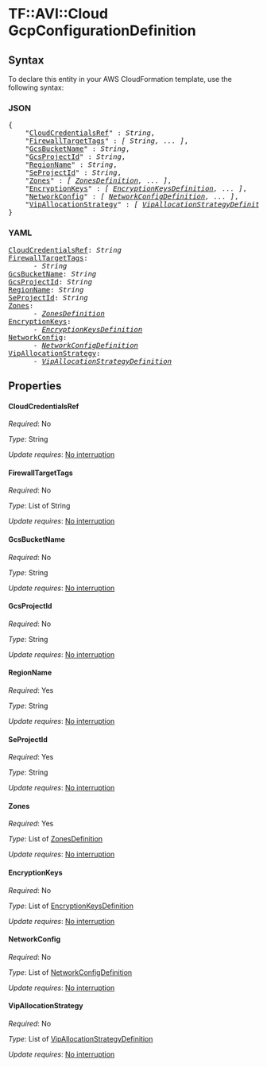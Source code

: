 # TF::AVI::Cloud GcpConfigurationDefinition

## Syntax

To declare this entity in your AWS CloudFormation template, use the following syntax:

### JSON

<pre>
{
    "<a href="#cloudcredentialsref" title="CloudCredentialsRef">CloudCredentialsRef</a>" : <i>String</i>,
    "<a href="#firewalltargettags" title="FirewallTargetTags">FirewallTargetTags</a>" : <i>[ String, ... ]</i>,
    "<a href="#gcsbucketname" title="GcsBucketName">GcsBucketName</a>" : <i>String</i>,
    "<a href="#gcsprojectid" title="GcsProjectId">GcsProjectId</a>" : <i>String</i>,
    "<a href="#regionname" title="RegionName">RegionName</a>" : <i>String</i>,
    "<a href="#seprojectid" title="SeProjectId">SeProjectId</a>" : <i>String</i>,
    "<a href="#zones" title="Zones">Zones</a>" : <i>[ <a href="zonesdefinition.md">ZonesDefinition</a>, ... ]</i>,
    "<a href="#encryptionkeys" title="EncryptionKeys">EncryptionKeys</a>" : <i>[ <a href="encryptionkeysdefinition.md">EncryptionKeysDefinition</a>, ... ]</i>,
    "<a href="#networkconfig" title="NetworkConfig">NetworkConfig</a>" : <i>[ <a href="networkconfigdefinition.md">NetworkConfigDefinition</a>, ... ]</i>,
    "<a href="#vipallocationstrategy" title="VipAllocationStrategy">VipAllocationStrategy</a>" : <i>[ <a href="vipallocationstrategydefinition.md">VipAllocationStrategyDefinition</a>, ... ]</i>
}
</pre>

### YAML

<pre>
<a href="#cloudcredentialsref" title="CloudCredentialsRef">CloudCredentialsRef</a>: <i>String</i>
<a href="#firewalltargettags" title="FirewallTargetTags">FirewallTargetTags</a>: <i>
      - String</i>
<a href="#gcsbucketname" title="GcsBucketName">GcsBucketName</a>: <i>String</i>
<a href="#gcsprojectid" title="GcsProjectId">GcsProjectId</a>: <i>String</i>
<a href="#regionname" title="RegionName">RegionName</a>: <i>String</i>
<a href="#seprojectid" title="SeProjectId">SeProjectId</a>: <i>String</i>
<a href="#zones" title="Zones">Zones</a>: <i>
      - <a href="zonesdefinition.md">ZonesDefinition</a></i>
<a href="#encryptionkeys" title="EncryptionKeys">EncryptionKeys</a>: <i>
      - <a href="encryptionkeysdefinition.md">EncryptionKeysDefinition</a></i>
<a href="#networkconfig" title="NetworkConfig">NetworkConfig</a>: <i>
      - <a href="networkconfigdefinition.md">NetworkConfigDefinition</a></i>
<a href="#vipallocationstrategy" title="VipAllocationStrategy">VipAllocationStrategy</a>: <i>
      - <a href="vipallocationstrategydefinition.md">VipAllocationStrategyDefinition</a></i>
</pre>

## Properties

#### CloudCredentialsRef

_Required_: No

_Type_: String

_Update requires_: [No interruption](https://docs.aws.amazon.com/AWSCloudFormation/latest/UserGuide/using-cfn-updating-stacks-update-behaviors.html#update-no-interrupt)

#### FirewallTargetTags

_Required_: No

_Type_: List of String

_Update requires_: [No interruption](https://docs.aws.amazon.com/AWSCloudFormation/latest/UserGuide/using-cfn-updating-stacks-update-behaviors.html#update-no-interrupt)

#### GcsBucketName

_Required_: No

_Type_: String

_Update requires_: [No interruption](https://docs.aws.amazon.com/AWSCloudFormation/latest/UserGuide/using-cfn-updating-stacks-update-behaviors.html#update-no-interrupt)

#### GcsProjectId

_Required_: No

_Type_: String

_Update requires_: [No interruption](https://docs.aws.amazon.com/AWSCloudFormation/latest/UserGuide/using-cfn-updating-stacks-update-behaviors.html#update-no-interrupt)

#### RegionName

_Required_: Yes

_Type_: String

_Update requires_: [No interruption](https://docs.aws.amazon.com/AWSCloudFormation/latest/UserGuide/using-cfn-updating-stacks-update-behaviors.html#update-no-interrupt)

#### SeProjectId

_Required_: Yes

_Type_: String

_Update requires_: [No interruption](https://docs.aws.amazon.com/AWSCloudFormation/latest/UserGuide/using-cfn-updating-stacks-update-behaviors.html#update-no-interrupt)

#### Zones

_Required_: Yes

_Type_: List of <a href="zonesdefinition.md">ZonesDefinition</a>

_Update requires_: [No interruption](https://docs.aws.amazon.com/AWSCloudFormation/latest/UserGuide/using-cfn-updating-stacks-update-behaviors.html#update-no-interrupt)

#### EncryptionKeys

_Required_: No

_Type_: List of <a href="encryptionkeysdefinition.md">EncryptionKeysDefinition</a>

_Update requires_: [No interruption](https://docs.aws.amazon.com/AWSCloudFormation/latest/UserGuide/using-cfn-updating-stacks-update-behaviors.html#update-no-interrupt)

#### NetworkConfig

_Required_: No

_Type_: List of <a href="networkconfigdefinition.md">NetworkConfigDefinition</a>

_Update requires_: [No interruption](https://docs.aws.amazon.com/AWSCloudFormation/latest/UserGuide/using-cfn-updating-stacks-update-behaviors.html#update-no-interrupt)

#### VipAllocationStrategy

_Required_: No

_Type_: List of <a href="vipallocationstrategydefinition.md">VipAllocationStrategyDefinition</a>

_Update requires_: [No interruption](https://docs.aws.amazon.com/AWSCloudFormation/latest/UserGuide/using-cfn-updating-stacks-update-behaviors.html#update-no-interrupt)

